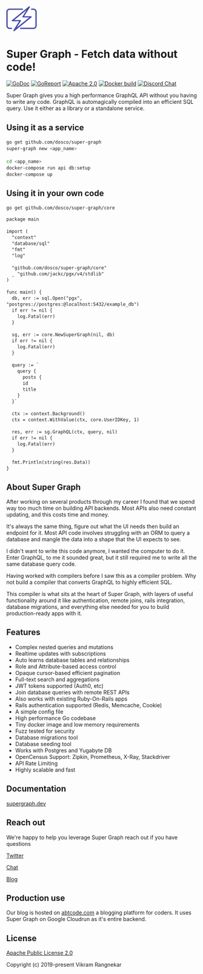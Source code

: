 <img src="docs/website/static/img/super-graph-logo.svg" width="80" />

# Super Graph - Fetch data without code!

[![GoDoc](https://img.shields.io/badge/godoc-reference-5272B4.svg?style=flat-square&logo=appveyor)](https://pkg.go.dev/github.com/dosco/super-graph/core?tab=doc)
[![GoReport](https://goreportcard.com/badge/github.com/gojp/goreportcard?style=flat-square)](https://goreportcard.com/report/github.com/dosco/super-graph)
[![Apache 2.0](https://img.shields.io/github/license/dosco/super-graph.svg?style=flat-square)](https://github.com/dosco/super-graph/blob/master/LICENSE)
[![Docker build](https://img.shields.io/docker/cloud/build/dosco/super-graph.svg?style=flat-square)](https://hub.docker.com/r/dosco/super-graph/builds)
[![Discord Chat](https://img.shields.io/discord/628796009539043348.svg?style=flat-square&logo=appveyor)](https://discord.gg/6pSWCTZ)

Super Graph gives you a high performance GraphQL API without you having to write any code. GraphQL is automagically compiled into an efficient SQL query. Use it either as a library or a standalone service.

## Using it as a service

```bash
go get github.com/dosco/super-graph
super-graph new <app_name>

cd <app_name>
docker-compose run api db:setup
docker-compose up
```

## Using it in your own code

```console
go get github.com/dosco/super-graph/core
```

```golang
package main

import (
  "context"
  "database/sql"
  "fmt"
  "log"

  "github.com/dosco/super-graph/core"
  _ "github.com/jackc/pgx/v4/stdlib"
)

func main() {
  db, err := sql.Open("pgx", "postgres://postgres:@localhost:5432/example_db")
  if err != nil {
    log.Fatal(err)
  }

  sg, err := core.NewSuperGraph(nil, db)
  if err != nil {
    log.Fatal(err)
  }

  query := `
    query {
      posts {
      id
      title
    }
  }`

  ctx := context.Background()
  ctx = context.WithValue(ctx, core.UserIDKey, 1)

  res, err := sg.GraphQL(ctx, query, nil)
  if err != nil {
    log.Fatal(err)
  }

  fmt.Println(string(res.Data))
}
```

## About Super Graph

After working on several products through my career I found that we spend way too much time on building API backends. Most APIs also need constant updating, and this costs time and money.

It's always the same thing, figure out what the UI needs then build an endpoint for it. Most API code involves struggling with an ORM to query a database and mangle the data into a shape that the UI expects to see.

I didn't want to write this code anymore, I wanted the computer to do it. Enter GraphQL, to me it sounded great, but it still required me to write all the same database query code.

Having worked with compilers before I saw this as a compiler problem. Why not build a compiler that converts GraphQL to highly efficient SQL.

This compiler is what sits at the heart of Super Graph, with layers of useful functionality around it like authentication, remote joins, rails integration, database migrations, and everything else needed for you to build production-ready apps with it.

## Features

- Complex nested queries and mutations
- Realtime updates with subscriptions
- Auto learns database tables and relationships
- Role and Attribute-based access control
- Opaque cursor-based efficient pagination
- Full-text search and aggregations
- JWT tokens supported (Auth0, etc)
- Join database queries with remote REST APIs
- Also works with existing Ruby-On-Rails apps
- Rails authentication supported (Redis, Memcache, Cookie)
- A simple config file
- High performance Go codebase
- Tiny docker image and low memory requirements
- Fuzz tested for security
- Database migrations tool
- Database seeding tool
- Works with Postgres and Yugabyte DB
- OpenCensus Support: Zipkin, Prometheus, X-Ray, Stackdriver
- API Rate Limiting
- Highly scalable and fast

## Documentation

[supergraph.dev](https://supergraph.dev)

## Reach out

We're happy to help you leverage Super Graph reach out if you have questions

[Twitter](https://twitter.com/dosco)

[Chat](https://discord.gg/6pSWCTZ)

[Blog](https://abtcode.com/s/super-graph)

## Production use

Our blog is hosted on [abtcode.com](https://abtcode.com) a blogging platform for coders. It uses Super Graph on Google Cloudrun as it's entire backend.

## License

[Apache Public License 2.0](https://opensource.org/licenses/Apache-2.0)

Copyright (c) 2019-present Vikram Rangnekar
